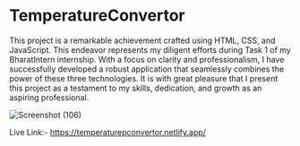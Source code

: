 # TemperatureConvertor
This project is a remarkable achievement crafted using HTML, CSS, and JavaScript. This endeavor represents my diligent efforts during Task 1 of my BharatIntern internship. With a focus on clarity and professionalism, I have successfully developed a robust application that seamlessly combines the power of these three technologies. It is with great pleasure that I present this project as a testament to my skills, dedication, and growth as an aspiring professional.

![Screenshot (106)](https://github.com/nainajohri95/TemperatureConvertor/assets/93525285/d2ed7ff0-7bbe-4d16-a2e0-eb3bf3ea45b6)

Live Link:- https://temperaturepconvertor.netlify.app/

